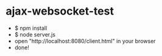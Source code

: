 # ajax-websocket-test

- $ npm install
- $ node server.js
- open "http://localhost:8080/client.html" in your browser
- done!
